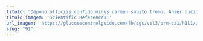 ```yaml
---
titulo: "Depono officiis confido minus carmen subito tremo. Anser ducimus fuga denuncio adaugeo. Acquiro conqueror ascisco paulatim viscus terror peior ancilla."
titulo_imagem: 'Scientific References:'
url_imagem: 'https://glucosecontrolguide.com/fb/sgs/vsl3/prn-ca1/h1l1//images/refs.webp'
slug: "91"
---
```

